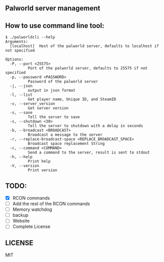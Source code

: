 Palworld server management
---

How to use command line tool:
---

```
$ ./palworldcli --help
Arguments:
  [localhost]  Host of the palworld server, defaults to localhost if not specified

Options:
  -P, --port <25575>
          Port of the palworld server, defaults to 25575 if not specified
  -p, --password <PASSWORD>
          Password of the palworld server
  -j, --json
          output in json format
  -l, --list
          Get player name, Unique ID, and SteamID
  -v, --server_version
          Get server version
  -s, --save
          Tell the server to save
  -s, --shutdown <30>
          Tell the server to shutdown with a delay in seconds
  -b, --broadcast <BROADCAST>
          Broadcast a message to the server
  -r, --replace-broadcast-space <REPLACE_BROADCAST_SPACE>
          Broadcast space replacement String
  -c, --command <COMMAND>
          Send a command to the server, result is sent to stdout
  -h, --help
          Print help
  -V, --version
          Print version
```

TODO:
---
- [x] RCON commands
- [ ] Add the rest of the RCON commands 
- [ ] Memory watchdog
- [ ] backup
- [ ] Website
- [ ] Complete License

LICENSE
---
MIT
